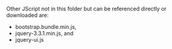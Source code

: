 Other JScript not in this folder but can be referenced directly or downloaded are:
* bootstrap.bundle.min.js,
* jquery-3.3.1.min.js, and
* jquery-ui.js

